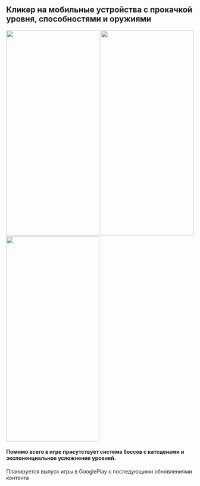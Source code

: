 ## Кликер на мобильные устройства с прокачкой уровня, способностями и оружиями

<img src="https://github.com/nikawak/ClickerMobile/assets/90205678/584eb4a7-c52f-4ad6-888c-f1fd69428ba5" width="250" height="550">
<img src="https://github.com/nikawak/ClickerMobile/assets/90205678/9efe4070-5c16-463e-902a-8ec73dd07219" width="250" height="550">
<img src="https://github.com/nikawak/ClickerMobile/assets/90205678/20f471c8-4202-4f5e-9b67-3f1a76317c95" width="250" height="550">

#### Помимо всего в игре присутствует система боссов с катсценами и экспоненциальное усложнение уровней.
Планируется выпуск игры в GooglePlay с последующими обновлениями контента
